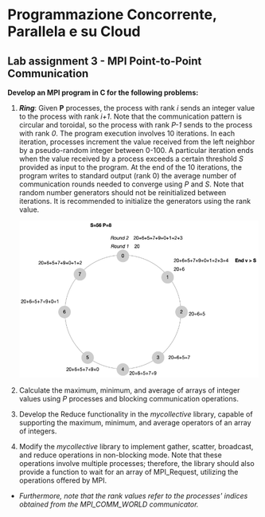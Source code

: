 # Programmazione Concorrente, Parallela e su Cloud
## Lab assignment 3 - MPI Point-to-Point Communication

**Develop an MPI program in C for the following problems:**

1. **_Ring_**: Given **P** processes, the process with rank *i* sends an integer value to the process with rank *i+1*. Note that the communication pattern is circular and toroidal, so the process with rank *P-1* sends to the process with rank *0*. The program execution involves 10 iterations. In each iteration, processes increment the value received from the left neighbor by a pseudo-random integer between 0-100. A particular iteration ends when the value received by a process exceeds a certain threshold *S* provided as input to the program. At the end of the 10 iterations, the program writes to standard output (rank 0) the average number of communication rounds needed to converge using *P* and *S*. Note that random number generators should not be reinitialized between iterations. It is recommended to initialize the generators using the rank value.
   
   ![ring.png](https://github.com/spagnuolocarmine/programmazione-concorrente-parallela-cloud/raw/main/data/ring.png)

2. Calculate the maximum, minimum, and average of arrays of integer values using *P* processes and blocking communication operations.
3. Develop the Reduce functionality in the _mycollective_ library, capable of supporting the maximum, minimum, and average operators of an array of integers.
4. Modify the _mycollective_ library to implement gather, scatter, broadcast, and reduce operations in non-blocking mode. Note that these operations involve multiple processes; therefore, the library should also provide a function to wait for an array of MPI_Request, utilizing the operations offered by MPI.

- *Furthermore, note that the rank values refer to the processes' indices obtained from the MPI_COMM_WORLD communicator.*
